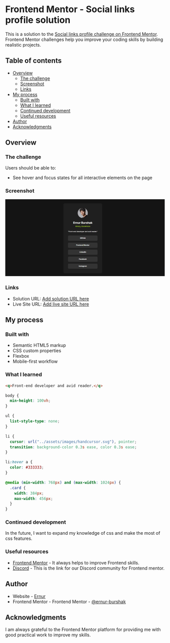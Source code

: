 # Frontend Mentor - Social links profile solution

This is a solution to the [Social links profile challenge on Frontend Mentor](https://www.frontendmentor.io/challenges/social-links-profile-UG32l9m6dQ). Frontend Mentor challenges help you improve your coding skills by building realistic projects.

## Table of contents

- [Overview](#overview)
  - [The challenge](#the-challenge)
  - [Screenshot](#screenshot)
  - [Links](#links)
- [My process](#my-process)
  - [Built with](#built-with)
  - [What I learned](#what-i-learned)
  - [Continued development](#continued-development)
  - [Useful resources](#useful-resources)
- [Author](#author)
- [Acknowledgments](#acknowledgments)

## Overview

### The challenge

Users should be able to:

- See hover and focus states for all interactive elements on the page

### Screenshot

![](./assets/images/screenshot.png)

### Links

- Solution URL: [Add solution URL here](https://github.com/ernur-burshak/Social-links-profile)
- Live Site URL: [Add live site URL here](https://ernur-burshak.github.io/Social-links-profile/)

## My process

### Built with

- Semantic HTML5 markup
- CSS custom properties
- Flexbox
- Mobile-first workflow

### What I learned

```html
<q>Front-end developer and avid reader.</q>
```

```css
body {
  min-height: 100vh;
}
```

```css
ul {
  list-style-type: none;
}
```

```css
li {
  cursor: url("../assets/images/handcursor.svg"), pointer;
  transition: background-color 0.3s ease, color 0.3s ease;
}
```

```css
li:hover a {
  color: #333333;
}
```

```css
@media (min-width: 768px) and (max-width: 1024px) {
  .card {
    width: 384px;
    max-width: 456px;
  }
}
```

### Continued development

In the future, I want to expand my knowledge of css and make the most of css features.

### Useful resources

- [Frontend Mentor](https://www.frontendmentor.io/) - It always helps to improve Frontend skills.
- [Discord](https://www.frontendmentor.io/community) - This is the link for our Discord community for Frontend mentor.

## Author

- Website - [Ernur](https://ernur-burshak.github.io/Social-links-profile/)
- Frontend Mentor - Frontend Mentor - [@ernur-burshak](https://www.frontendmentor.io/profile/ernur-burshak)

## Acknowledgments

I am always grateful to the Frontend Mentor platform for providing me with good practical work to improve my skills.
